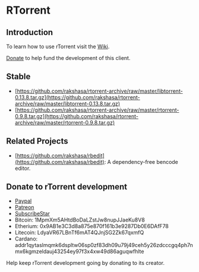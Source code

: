 RTorrent
========

Introduction
------------

To learn how to use rTorrent visit the [Wiki](https://github.com/rakshasa/rtorrent/wiki).

[Donate](https://rakshasa.github.io/rtorrent/donate.html) to help fund the development of this client.

Stable
------

 * [https://github.com/rakshasa/rtorrent-archive/raw/master/libtorrent-0.13.8.tar.gz](https://github.com/rakshasa/rtorrent-archive/raw/master/libtorrent-0.13.8.tar.gz)
 * [https://github.com/rakshasa/rtorrent-archive/raw/master/rtorrent-0.9.8.tar.gz](https://github.com/rakshasa/rtorrent-archive/raw/master/rtorrent-0.9.8.tar.gz)

Related Projects
----------------

 * [https://github.com/rakshasa/rbedit](https://github.com/rakshasa/rbedit): A dependency-free bencode editor.

Donate to rTorrent development
------------------------------

 * [Paypal](https://paypal.me/jarisundelljp)
 * [Patreon](https://www.patreon.com/rtorrent)
 * [SubscribeStar](https://www.subscribestar.com/rtorrent)
 * Bitcoin: 1MpmXm5AHtdBoDaLZstJw8nupJJaeKu8V8
 * Etherium: 0x9AB1e3C3d8a875e870f161b3e9287Db0E6DAfF78
 * Litecoin: LdyaVR67LBnTf6mAT4QJnjSG2Zk67qxmfQ
 * Cardano: addr1qytaslmqmk6dspltw06sp0zf83dh09u79j49ceh5y26zdcccgq4ph7nmx6kgmzeldauj43254ey97f3x4xw49d86aguqwfhlte

Help keep rTorrent development going by donating to its creator.
